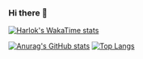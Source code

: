 ### Hi there 👋

<!--
**adokaf/adokaf** is a ✨ _special_ ✨ repository because its `README.md` (this file) appears on your GitHub profile.

Here are some ideas to get you started:

- 🔭 I’m currently working on ...
- 🌱 I’m currently learning ...
- 👯 I’m looking to collaborate on ...
- 🤔 I’m looking for help with ...
- 💬 Ask me about ...
- 📫 How to reach me: ...
- 😄 Pronouns: ...
- ⚡ Fun fact: ...
-->

[![Harlok's WakaTime stats](https://github-readme-stats.vercel.app/api/wakatime?username=018bce5c-4b38-4c00-84ca-b0bf62108f82)](https://github.com/anuraghazra/github-readme-stats)


[![Anurag's GitHub stats](https://github-readme-stats.vercel.app/api?username=adokaf&show_icons=true&theme=radical)](https://github.com/anuraghazra/github-readme-stats)
[![Top Langs](https://github-readme-stats.vercel.app/api/top-langs/?username=adokaf&show_icons=true&theme=radical)](https://github.com/anuraghazra/github-readme-stats)
